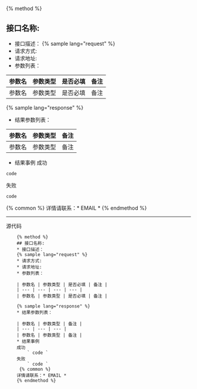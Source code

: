 {% method %}
## 接口名称:
* 接口描述：
{% sample lang="request" %}
* 请求方式:
* 请求地址:
* 参数列表：

| 参数名 | 参数类型 | 是否必填 | 备注 |
| --- | --- | --- | --- |
| 参数名 | 参数类型 | 是否必填 | 备注 |

{% sample lang="response" %}
* 结果参数列表：

| 参数名 | 参数类型 | 备注 |
| --- | --- | --- |
| 参数名 | 参数类型 | 备注 |
* 结果事例
成功 
```
code
```
失败
```
code
```
{% common %}
详情请联系：* EMAIL *
{% endmethod %}

------
源代码
```
    {% method %}
    ## 接口名称:
    * 接口描述：
    {% sample lang="request" %}
    * 请求方式:
    * 请求地址:
    * 参数列表：
    
    | 参数名 | 参数类型 | 是否必填 | 备注 |
    | --- | --- | --- | --- |
    | 参数名 | 参数类型 | 是否必填 | 备注 |
    
    {% sample lang="response" %}
    * 结果参数列表：
    
    | 参数名 | 参数类型 | 备注 |
    | --- | --- | --- |
    | 参数名 | 参数类型 | 备注 |
    * 结果事例
    成功  
        ` code `
    失败
        ` code `
     {% common %}
    详情请联系：* EMAIL *
    {% endmethod %}
```